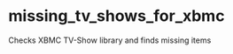 missing_tv_shows_for_xbmc
=========================

Checks XBMC TV-Show library and finds missing items
